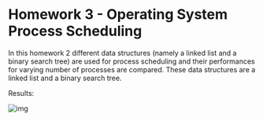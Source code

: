 # Homework 3 - Operating System Process Scheduling
In this homework 2 different data structures (namely a linked list and a binary search tree) are used for process scheduling and their performances 
for varying number of processes are compared. 
These data structures are a linked list and a binary search tree.

Results: 

![img](https://i.imgur.com/o9W3NYu.png)


